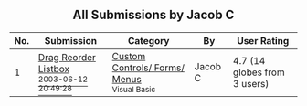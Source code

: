 ﻿<div align="center">

## All Submissions by Jacob C

</div>

No.  | Submission | Category | By   | User Rating
---- | ---------- | -------- | ---- | -----------
1 | [Drag Reorder Listbox<br /><sup>2003-06-12 20:49:28</sup>](https://github.com/Planet-Source-Code/jacob-c-drag-reorder-listbox__1-46177) | [Custom Controls/ Forms/  Menus<br /><sup>Visual Basic</sup>](../ByCategory/custom-controls-forms-menus__1-4.md) | Jacob C | 4.7 (14 globes from 3 users)
